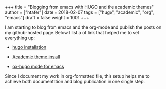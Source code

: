 +++
title = "Blogging from emacs with HUGO and the academic themes"
author = ["htafer"]
date = 2018-02-07
tags = ["hugo", "academic", "org", "emacs"]
draft = false
weight = 1001
+++

I am starting to blog from emacs and the org-mode and publish the posts on my github-hosted page.
Below I list a of link that helped me to set everything up:

-   [hugo installation](https://gohugo.io/getting-started/installing/#quick-install)

-   [Academic theme install](https://sourcethemes.com/academic/docs/install/#install-with-zip)

-   [ox-hugo mode for emacs](https://ox-hugo.scripter.co/)

Since I document my work in org-formatted file, this setup helps me to
achieve both documentation and blog publication in one single step.
